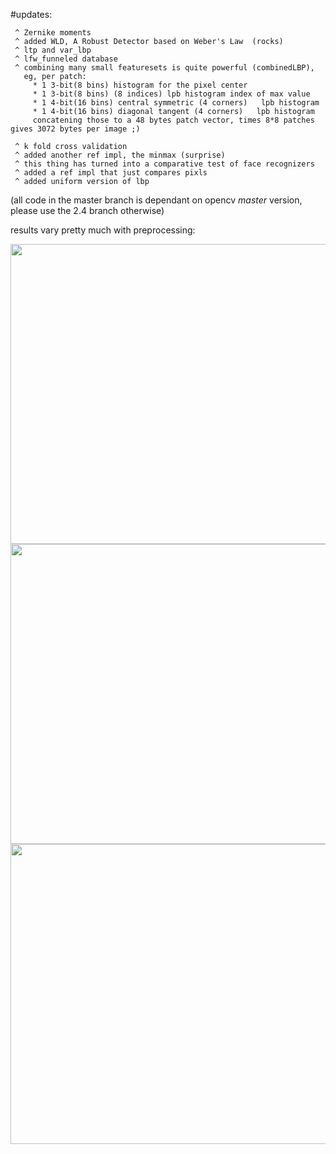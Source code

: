 

#updates:

     ^ Zernike moments
     ^ added WLD, A Robust Detector based on Weber's Law  (rocks)
     ^ ltp and var_lbp
     ^ lfw_funneled database
     ^ combining many small featuresets is quite powerful (combinedLBP), 
       eg, per patch: 
         * 1 3-bit(8 bins) histogram for the pixel center
         * 1 3-bit(8 bins) (8 indices) lpb histogram index of max value
         * 1 4-bit(16 bins) central symmetric (4 corners)   lpb histogram
         * 1 4-bit(16 bins) diagonal tangent (4 corners)   lpb histogram
         concatening those to a 48 bytes patch vector, times 8*8 patches gives 3072 bytes per image ;)
       
     ^ k fold cross validation
     ^ added another ref impl, the minmax (surprise)
     ^ this thing has turned into a comparative test of face recognizers
     ^ added a ref impl that just compares pixls
     ^ added uniform version of lbp

(all code in the master branch is dependant on opencv *master* version, please use the 2.4 branch otherwise)


results vary pretty much with preprocessing:

<p align="center">
  <img src="https://github.com/berak/threephase/raw/master/img/res_att.png" width=640 height=480>
  <img src="https://github.com/berak/threephase/raw/master/img/res_yale.png" width=640 height=480>
  <img src="https://github.com/berak/threephase/raw/master/img/res_lfw.png" width=640 height=480>
</p>


 
